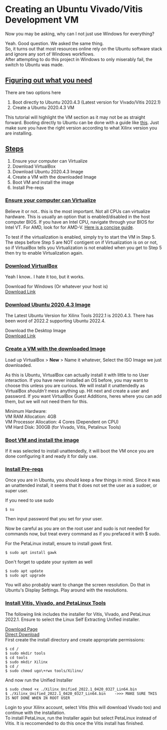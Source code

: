 # Creating an Ubuntu Vivado/Vitis Development VM
Now you may be asking, why can I not just use Windows for everything?    

Yeah. Good question. We asked the same thing.    
So, it turns out that most resources online rely on the Ubuntu software stack and ignore any sort of Windows workflows.    
After attempting to do this project in Windows to only miserably fail, the switch to Ubuntu was made. 

## <u> Figuring out what you need </u>
There are two options here
1. Boot directly to Ubuntu 2020.4.3 (Latest version for Vivado/Vitis 2022.1)
2. Create a Ubuntu 2020.4.3 VM    

This tutorial will highlight the VM section as it may not be as straight forward. Booting directly to Ubuntu can be done with a guide like [this](https://ubuntu.com/tutorials/install-ubuntu-desktop#1-overview). Just make sure you have the right version according to what Xilinx version you are installing. 

## <u> Steps </u>

1. Ensure your computer can Virtualize
2. Download VirtualBox
3. Download Ubuntu 2020.4.3 Image
4. Create a VM with the downloaded Image
5. Boot VM and install the image
6. Install Pre-reqs



### <u> Ensure your computer can Virtualize </u>    
Believe it or not.. this is the most important. Not all CPUs can virtualize hardware. This is usually an option that is enabled/disabled in the host computer BIOS. If you have an Intel CPU, navigate through your BIOS for Intel VT. For AMD, look for for AMD-V. [Here is a concise guide](https://bce.berkeley.edu/enabling-virtualization-in-your-pc-bios.html).    

To test if the virtualization is enabled, simply try to start the VM in Step 5. The steps before Step 5 are NOT contigent on if Virtualization is on or not, so if VirtualBox tells you Virtualization is not enabled when you get to Step 5 then try to enable Virtualization again. 

### <u> Download VirtualBox </u>     
Yeah I know.. I hate it too, but it works.

Download for Windows (Or whatever your host is)       
[Download Link](https://www.oracle.com/virtualization/technologies/vm/downloads/virtualbox-downloads.html)    

### <u> Download Ubuntu 2020.4.3 Image </u>
The Latest Ubuntu Version for Xilinx Tools 2022.1 is 2020.4.3. There has been word of 2022.2 supporting Ubuntu 2022.4. 

Download the Desktop Image     
[Download Link](http://lt.releases.ubuntu.com/20.04.3/)     

### <u> Create a VM with the downloaded Image </u>     
Load up VirtualBox > **New** > Name it whatever, Select the ISO Image we just downloaded.  

As this is Ubuntu, VirtualBox can actually install it with little to no User interaction. If you have never installed an OS before, you may want to choose this unless you are curious. We will install it unattendedly as VirtualBox *shouldn't* mess anything up. Hit next and create a user and password. If you want VirtualBox Guest Additions, heres where you can add them, but we will not need them for this.   

Minimum Hardware:    
VM RAM Allocation: 4GB      
VM Processor Allocation: 4 Cores (Dependent on CPU)      
VM Hard Disk: 300GB (for Vivado, Vitis, Petalinux Tools)     


### <u> Boot VM and install the image </u>
If it was selected to install unattendedly, it will boot the VM once you are done configuring it and ready it for daily use. 

### <u> Install Pre-reqs </u>
Once you are in Ubuntu, you should keep a few things in mind. Since it was an unattended install, it seems that it does not set the user as a sudoer, or super user. 

If you need to use sudo    
```
$ su
```
Then input password that you set for your user.

Now be careful as you are on the root user and sudo is not needed for commands now, but treat every command as if you prefaced it with $ sudo. 

For the PetaLinux install, ensure to install *gawk* first.
```
$ sudo apt install gawk
```

Don't forget to update your system as well
```
$ sudo apt update
$ sudo apt upgrade   
```
You will also probably want to change the screen resolution. Do that in Ubuntu's Display Settings. Play around with the resolutions. 


### <u> Install Vitis, Vivado, and PetaLinux Tools </u>   

The following link includes the installer for Vitis, Vivado, and PetaLinux 2022.1. Ensure to select the Linux Self Extracting Unified installer.

[Download Page](https://www.xilinx.com/support/download/index.html/content/xilinx/en/downloadNav/vitis.html)     
[Direct Download](https://www.xilinx.com/member/forms/download/xef.html?filename=Xilinx_Unified_2022.1_0420_0327_Lin64.bin)    
First create the install directory and create appropriate permissions:
```
$ cd /
$ sudo mkdir tools
$ cd tools
$ sudo mkdir Xilinx
$ cd /
$ sudo chmod ugo\+rwx tools/Xilinx/
```
And now run the Unified Installer
```
$ sudo chmod +x ./Xilinx_Unified_2022.1_0420_0327_Lin64.bin 
$ ./Xilinx_Unified_2022.1_0420_0327_Lin64.bin    ->>> MAKE SURE THIS IS NOT DONE WHEN IN ROOT USER
```

Login to your Xilinx account, select Vitis (this will download Vivado too) and continue with the installation.   
To install PetaLinux, run the Installer again but select PetaLinux instead of Vitis. It is reccomended to do this once the Vitis install has finished. 













